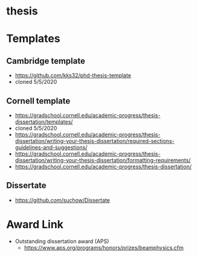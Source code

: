 # thesis

# Templates 

## Cambridge template
- https://github.com/kks32/phd-thesis-template
- cloned 5/5/2020

## Cornell template
- https://gradschool.cornell.edu/academic-progress/thesis-dissertation/templates/
- cloned 5/5/2020
- https://gradschool.cornell.edu/academic-progress/thesis-dissertation/writing-your-thesis-dissertation/required-sections-guidelines-and-suggestions/
- https://gradschool.cornell.edu/academic-progress/thesis-dissertation/writing-your-thesis-dissertation/formatting-requirements/
- https://gradschool.cornell.edu/academic-progress/thesis-dissertation/

## Dissertate
- https://github.com/suchow/Dissertate

# Award Link
- Outstanding dissertation award (APS)
    - https://www.aps.org/programs/honors/prizes/beamphysics.cfm
